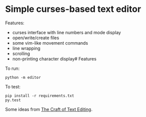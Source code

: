 # Simple curses-based text editor

Features:
* curses interface with line numbers and mode display
* open/write/create files
* some vim-like movement commands
* line wrapping
* scrolling
* non-printing character display# Features

To run:

```
python -m editor
```

To test:

```
pip install -r requirements.txt
py.test
```

Some ideas from [The Craft of Text Editing](http://www.finseth.com/craft/).
